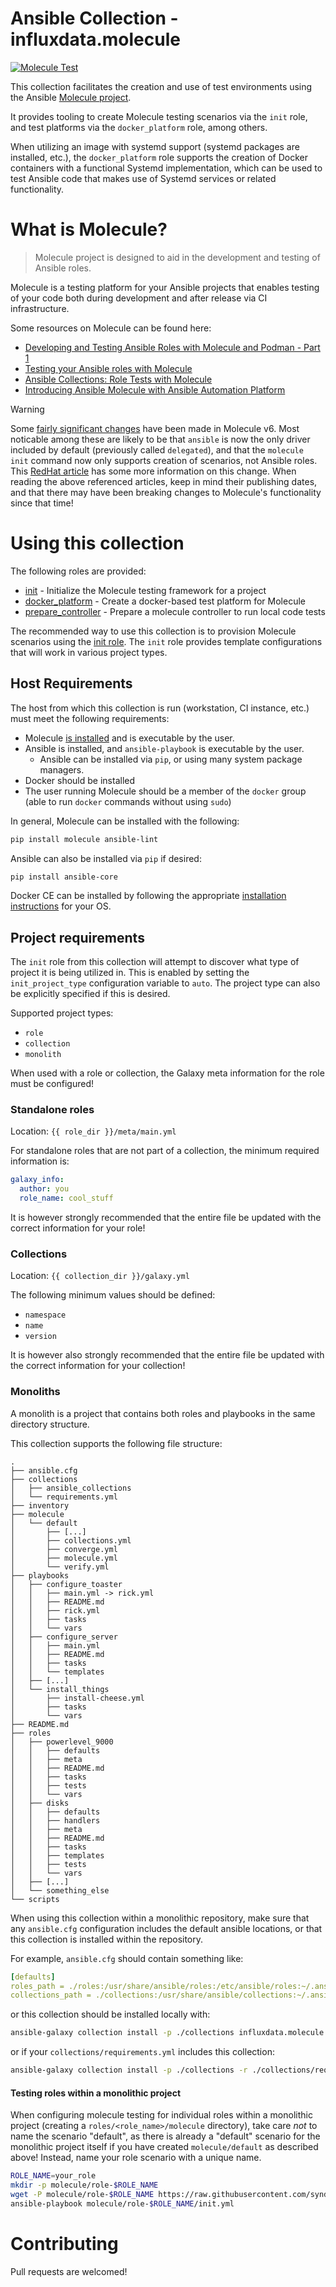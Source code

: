 # Ansible Collection - influxdata.molecule

[![Molecule Test](https://github.com/influxdata/ansible-collection-molecule/actions/workflows/main.yml/badge.svg)](https://github.com/influxdata/ansible-collection-molecule/actions/workflows/main.yml)

This collection facilitates the creation and use of test environments using the Ansible [Molecule project](https://ansible.readthedocs.io/projects/molecule/).

It provides tooling to create Molecule testing scenarios via the `init` role, and test platforms via the `docker_platform` role, among others.

When utilizing an image with systemd support (systemd packages are installed, etc.), the `docker_platform` role supports the creation of Docker containers with a functional Systemd implementation, which can be used to test Ansible code that makes use of Systemd services or related functionality.

# What is Molecule?

> Molecule project is designed to aid in the development and testing of Ansible roles.

Molecule is a testing platform for your Ansible projects that enables testing of your code both during development and after release via CI infrastructure.

Some resources on Molecule can be found here:
* [Developing and Testing Ansible Roles with Molecule and Podman - Part 1](https://www.ansible.com/blog/developing-and-testing-ansible-roles-with-molecule-and-podman-part-1)
* [Testing your Ansible roles with Molecule](https://www.jeffgeerling.com/blog/2018/testing-your-ansible-roles-molecule)
* [Ansible Collections: Role Tests with Molecule](https://ericsysmin.com/2020/04/30/ansible-collections-role-tests-with-molecule/)
* [Introducing Ansible Molecule with Ansible Automation Platform](https://developers.redhat.com/articles/2023/09/13/introducing-ansible-molecule-ansible-automation-platform#an_automation_testing_framework_built_for_the_enterprise)

> [!WARNING]  
> Some [fairly significant changes](https://ansible.readthedocs.io/projects/molecule/next/) have been made in Molecule v6. Most noticable among these are likely to be that `ansible` is now the only driver included by default (previously called `delegated`), and that the `molecule init` command now only supports creation of scenarios, not Ansible roles. This [RedHat article](https://developers.redhat.com/articles/2023/09/13/introducing-ansible-molecule-ansible-automation-platform#) has some more information on this change. When reading the above referenced articles, keep in mind their publishing dates, and that there may have been breaking changes to Molecule's functionality since that time!

# Using this collection

The following roles are provided:

* [init](roles/init) - Initialize the Molecule testing framework for a project
* [docker_platform](roles/docker_platform) - Create a docker-based test platform for Molecule
* [prepare_controller](roles/prepare_controller) - Prepare a molecule controller to run local code tests

The recommended way to use this collection is to provision Molecule scenarios using the [init role](roles/init). The `init` role provides template configurations that will work in various project types.

## Host Requirements

The host from which this collection is run (workstation, CI instance, etc.) must meet the following requirements:

* Molecule [is installed](https://ansible.readthedocs.io/projects/molecule/installation/) and is executable by the user.
* Ansible is installed, and `ansible-playbook` is executable by the user.
  * Ansible can be installed via `pip`, or using many system package managers.
* Docker should be installed
* The user running Molecule should be a member of the `docker` group (able to run `docker` commands without using `sudo`)

In general, Molecule can be installed with the following:

```bash
pip install molecule ansible-lint
```

Ansible can also be installed via `pip` if desired:
```bash
pip install ansible-core
```

Docker CE can be installed by following the appropriate [installation instructions](https://docs.docker.com/engine/install/) for your OS.

## Project requirements

The `init` role from this collection will attempt to discover what type of project it is being utilized in. This is enabled by setting the `init_project_type` configuration variable to `auto`. The project type can also be explicitly specified if this is desired.

Supported project types:  
* `role`
* `collection`
* `monolith`

When used with a role or collection, the Galaxy meta information for the role must be configured!

### Standalone roles

Location: `{{ role_dir }}/meta/main.yml`

For standalone roles that are not part of a collection, the minimum required information is:
```yaml
galaxy_info:
  author: you
  role_name: cool_stuff
```

It is however strongly recommended that the entire file be updated with the correct information for your role!

### Collections

Location: `{{ collection_dir }}/galaxy.yml`

The following minimum values should be defined:  
* `namespace`
* `name`
* `version`

It is however also strongly recommended that the entire file be updated with the correct information for your collection! 

### Monoliths

A monolith is a project that contains both roles and playbooks in the same directory structure.

This collection supports the following file structure:  
```
.
├── ansible.cfg
├── collections
│   ├── ansible_collections
│   └── requirements.yml
├── inventory
├── molecule
│   └── default
│       ├── [...]
│       ├── collections.yml
│       ├── converge.yml
│       ├── molecule.yml
│       └── verify.yml
├── playbooks
│   ├── configure_toaster
│   │   ├── main.yml -> rick.yml
│   │   ├── README.md
│   │   ├── rick.yml
│   │   ├── tasks
│   │   └── vars
│   ├── configure_server
│   │   ├── main.yml
│   │   ├── README.md
│   │   ├── tasks
│   │   └── templates
│   ├── [...]
│   └── install_things
│       ├── install-cheese.yml
│       ├── tasks
│       └── vars
├── README.md
├── roles
│   ├── powerlevel_9000
│   │   ├── defaults
│   │   ├── meta
│   │   ├── README.md
│   │   ├── tasks
│   │   ├── tests
│   │   └── vars
│   ├── disks
│   │   ├── defaults
│   │   ├── handlers
│   │   ├── meta
│   │   ├── README.md
│   │   ├── tasks
│   │   ├── templates
│   │   ├── tests
│   │   └── vars
│   ├── [...]
│   └── something_else
└── scripts
```

When using this collection within a monolithic repository, make sure that any `ansible.cfg` configuration includes the default ansible locations, or that this collection is installed within the repository.

For example, `ansible.cfg` should contain something like:  
```yaml
[defaults]
roles_path = ./roles:/usr/share/ansible/roles:/etc/ansible/roles:~/.ansible/roles
collections_path = ./collections:/usr/share/ansible/collections:~/.ansible/collections
```

or this collection should be installed locally with:  
```bash
ansible-galaxy collection install -p ./collections influxdata.molecule
```

or if your `collections/requirements.yml` includes this collection:
```bash
ansible-galaxy collection install -p ./collections -r ./collections/requirements.yml
```

#### Testing roles within a monolithic project

When configuring molecule testing for individual roles within a monolithic project (creating a `roles/<role_name>/molecule` directory), take care _not_ to name the scenario "default", as there is already a "default" scenario for the monolithic project itself if you have created `molecule/default` as described above! Instead, name your role scenario with a unique name.

```bash
ROLE_NAME=your_role
mkdir -p molecule/role-$ROLE_NAME
wget -P molecule/role-$ROLE_NAME https://raw.githubusercontent.com/syndr/ansible-collection-molecule/main/roles/init/files/init.yml
ansible-playbook molecule/role-$ROLE_NAME/init.yml
```

# Contributing

Pull requests are welcomed!

